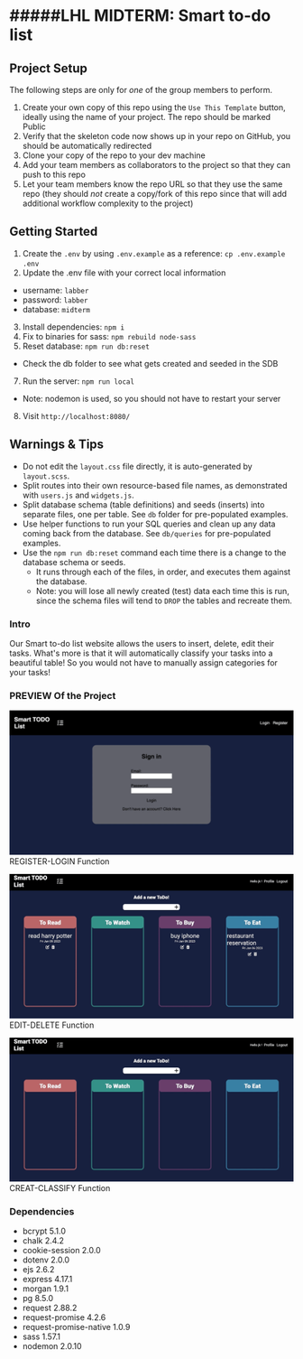 #####LHL MIDTERM: Smart to-do list
=========

## Project Setup

The following steps are only for _one_ of the group members to perform.

1. Create your own copy of this repo using the `Use This Template` button, ideally using the name of your project. The repo should be marked Public
2. Verify that the skeleton code now shows up in your repo on GitHub, you should be automatically redirected
3. Clone your copy of the repo to your dev machine
4. Add your team members as collaborators to the project so that they can push to this repo
5. Let your team members know the repo URL so that they use the same repo (they should _not_ create a copy/fork of this repo since that will add additional workflow complexity to the project)


## Getting Started

1. Create the `.env` by using `.env.example` as a reference: `cp .env.example .env`
2. Update the .env file with your correct local information 
  - username: `labber` 
  - password: `labber` 
  - database: `midterm`
3. Install dependencies: `npm i`
4. Fix to binaries for sass: `npm rebuild node-sass`
5. Reset database: `npm run db:reset`
  - Check the db folder to see what gets created and seeded in the SDB
7. Run the server: `npm run local`
  - Note: nodemon is used, so you should not have to restart your server
8. Visit `http://localhost:8080/`

## Warnings & Tips

- Do not edit the `layout.css` file directly, it is auto-generated by `layout.scss`.
- Split routes into their own resource-based file names, as demonstrated with `users.js` and `widgets.js`.
- Split database schema (table definitions) and seeds (inserts) into separate files, one per table. See `db` folder for pre-populated examples. 
- Use helper functions to run your SQL queries and clean up any data coming back from the database. See `db/queries` for pre-populated examples.
- Use the `npm run db:reset` command each time there is a change to the database schema or seeds. 
  - It runs through each of the files, in order, and executes them against the database. 
  - Note: you will lose all newly created (test) data each time this is run, since the schema files will tend to `DROP` the tables and recreate them.

### Intro

Our Smart to-do list website allows the users to insert, delete, edit their tasks.
What's more is that it will automatically classify your tasks into a beautiful table! 
So you would not have to manually assign categories for your tasks!

### PREVIEW Of the Project

![](https://github.com/hbkang02/Smart_TODO_list_Project/blob/master/todo_list_gif/register_login.gif?raw=true)
REGISTER-LOGIN Function

![](https://github.com/hbkang02/Smart_TODO_list_Project/blob/master/todo_list_gif/edit_delete.gif?raw=true)
EDIT-DELETE Function

![](https://github.com/hbkang02/Smart_TODO_list_Project/blob/master/todo_list_gif/CREATE_CLASSIFY.gif?raw=true)
CREAT-CLASSIFY Function

### Dependencies

- bcrypt 5.1.0
- chalk 2.4.2
- cookie-session 2.0.0
- dotenv 2.0.0
- ejs 2.6.2
- express 4.17.1
- morgan 1.9.1
- pg 8.5.0
- request 2.88.2
- request-promise 4.2.6
- request-promise-native 1.0.9
- sass 1.57.1
- nodemon 2.0.10


